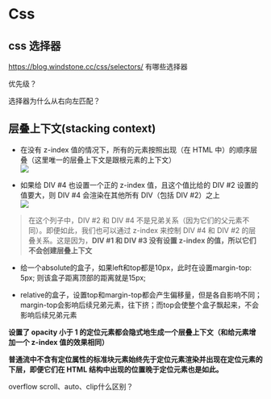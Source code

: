 # Css
## css 选择器
https://blog.windstone.cc/css/selectors/
有哪些选择器

优先级？

选择器为什么从右向左匹配？

## 层叠上下文(stacking context)
 - 在没有 z-index 值的情况下，所有的元素按照出现（在 HTML 中）的顺序层叠（这里唯一的层叠上下文是跟根元素的上下文）  
![](https://developer.mozilla.org/zh-CN/docs/Web/CSS/CSS_positioned_layout/Understanding_z-index/Stacking_context_example_1/understanding_zindex_05a.png)

 - 如果给 DIV #4 也设置一个正的 z-index 值，且这个值比给的 DIV #2 设置的值要大，则 DIV #4 会渲染在其他所有 DIV（包括 DIV #2）之上  
![](https://developer.mozilla.org/zh-CN/docs/Web/CSS/CSS_positioned_layout/Understanding_z-index/Stacking_context_example_1/understanding_zindex_05c.png)

> 在这个列子中，DIV #2 和 DIV #4 不是兄弟关系（因为它们的父元素不同）。即便如此，我们也可以通过 z-index 来控制 DIV #4 和 DIV #2 的层叠关系。这是因为，**DIV #1 和 DIV #3 没有设置 z-index 的值，所以它们不会创建层叠上下文**

- 给一个absolute的盒子，如果left和top都是10px，此时在设置margin-top: 5px; 则该盒子距离顶部的距离就是15px;

- relative的盒子，设置top和margin-top都会产生偏移量，但是各自影响不同；margin-top会影响后续兄弟元素，往下挤；而top会使整个盒子飘起来，不会影响后续兄弟元素

**设置了 opacity 小于 1 的定位元素都会隐式地生成一个层叠上下文（和给元素增加一个 z-index 值的效果相同）**

**普通流中不含有定位属性的标准块元素始终先于定位元素渲染并出现在定位元素的下层，即便它们在 HTML 结构中出现的位置晚于定位元素也是如此。**


overflow
  scroll、auto、clip什么区别？

